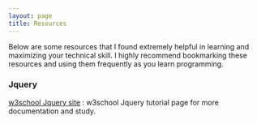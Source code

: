 ```yaml
---
layout: page
title: Resources
---
```

Below are some resources that I found extremely helpful in learning and maximizing your technical skill.
I highly recommend bookmarking these resources and using them frequently as you learn programming.

### Jquery
[w3school Jquery site](http://www.w3schools.com/jquery/ "w3school jquery page")
: w3school Jquery tutorial page for more documentation and study.
